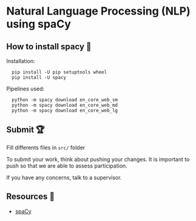 # Natural Language Processing (NLP) using spaCy

## How to install spacy 🧠

Installation:
```
  pip install -U pip setuptools wheel
  pip install -U spacy
```
Pipelines used:
```
  python -m spacy download en_core_web_sm
  python -m spacy download en_core_web_md
  python -m spacy download en_core_web_lg
```

## Submit 🏆

Fill differents files in `src/` folder

To submit your work, think about pushing your changes. It is important to push so that we are able to assess participation.

If you have any concerns, talk to a supervisor.

## Resources 📖

- [spaCy](https://spacy.io/usage)
